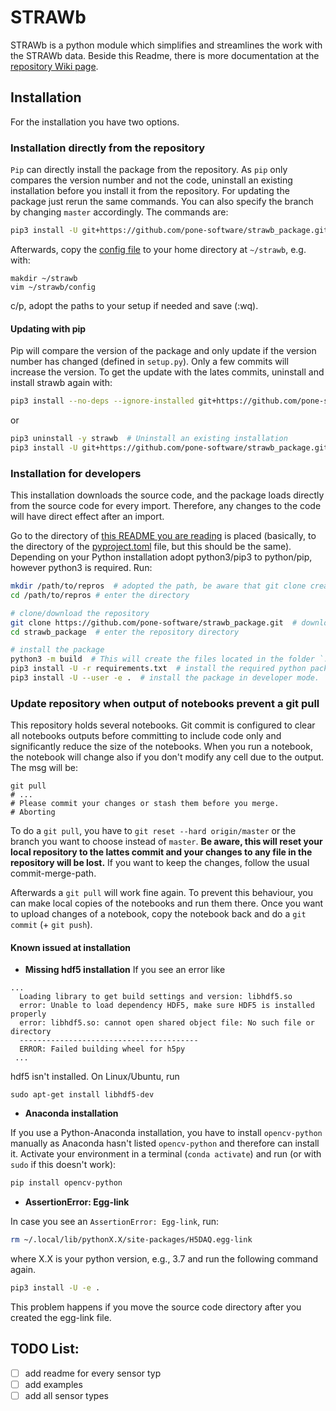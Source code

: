 # STRAWb

STRAWb is a python module which simplifies and streamlines the work with the STRAWb data. Beside this Readme, there is more documentation at the [repository Wiki page](https://github.com/pone-software/strawb_package/wiki).

## Installation
For the installation you have two options.
### Installation directly from the repository
`Pip` can directly install the package from the repository. As `pip` only compares the version number and not the code, uninstall an existing installation before you install it from the repository. For updating the package just rerun the same commands. You can also specify the branch by changing `master` accordingly. The commands are:
```bash
pip3 install -U git+https://github.com/pone-software/strawb_package.git@master  # Install it from the repository
```
Afterwards, copy the [config file](config) to your home directory at `~/strawb`, e.g. with:
```commandline
makdir ~/strawb
vim ~/strawb/config
```
c/p, adopt the paths to your setup if needed and save (:wq).

#### Updating with pip
Pip will compare the version of the package and only update if the version number has changed (defined in `setup.py`).
Only a few commits will increase the version. To get the update with the lates commits, uninstall and install strawb 
again with:
```bash
pip3 install --no-deps --ignore-installed git+https://github.com/pone-software/strawb_package.git@master
```
or
```bash
pip3 uninstall -y strawb  # Uninstall an existing installation
pip3 install -U git+https://github.com/pone-software/strawb_package.git@master  # Install it from the repository
```

### Installation for developers
This installation downloads the source code, and the package loads directly from the source code for every import. Therefore, any changes to the code will have direct effect after an import.

Go to the directory of [this README you are reading](/README.md) is placed (basically, to the directory of the [pyproject.toml](/pyproject.toml) file, but this should be the same).
Depending on your Python installation adopt python3/pip3 to python/pip, however python3 is required. Run:
  ```bash
  mkdir /path/to/repros  # adopted the path, be aware that git clone creates a directory with the repository name
  cd /path/to/repros # enter the directory
  
  # clone/download the repository
  git clone https://github.com/pone-software/strawb_package.git  # downloads the repository
  cd strawb_package  # enter the repository directory
  
  # install the package
  python3 -m build  # This will create the files located in the folder `.egg-info`
  pip3 install -U -r requirements.txt  # install the required python packages
  pip3 install -U --user -e .  # install the package in developer mode.
  ```

### Update repository when output of notebooks prevent a git pull
This repository holds several notebooks. Git commit is configured to clear all notebooks outputs before committing to 
include code only and significantly reduce the size of the notebooks. 
When you run a notebook, the notebook will change also if you don't modify any cell due to the output. The msg will be:
```commandline
git pull
# ...
# Please commit your changes or stash them before you merge.
# Aborting
```
To do a `git pull`, you have to `git reset --hard origin/master` or the branch you want to choose instead of `master`.
**Be aware, this will reset your local repository to the lattes commit and your changes to any file in the repository will be lost.**
If you want to keep the changes, follow the usual commit-merge-path.

Afterwards a `git pull` will work fine again.
To prevent this behaviour, you can make local copies of the notebooks and run them there. Once you want to upload changes of a notebook, copy the notebook back and do a `git commit` (+ `git push`).

#### Known issued at installation
- **Missing hdf5 installation**
If you see an error like
```text
...
  Loading library to get build settings and version: libhdf5.so
  error: Unable to load dependency HDF5, make sure HDF5 is installed properly
  error: libhdf5.so: cannot open shared object file: No such file or directory
  ----------------------------------------
  ERROR: Failed building wheel for h5py
 ...
```
hdf5 isn't installed. On Linux/Ubuntu, run
```commandline
sudo apt-get install libhdf5-dev
```


- **Anaconda installation**

If you use a Python-Anaconda installation, you have to install `opencv-python` manually as Anaconda hasn't listed `opencv-python` and therefore can install it.
Activate your environment in a terminal (`conda activate`) and run (or with `sudo` if this doesn't work):
```bash
pip install opencv-python
```

- **AssertionError: Egg-link**

In case you see an `AssertionError: Egg-link`, run:
```bash
rm ~/.local/lib/pythonX.X/site-packages/H5DAQ.egg-link
```
where X.X is your python version, e.g., 3.7 and run the following command again.
```bash
pip3 install -U -e .
```
This problem happens if you move the source code directory after you created the egg-link file.

## TODO List:
* [ ] add readme for every sensor typ
* [ ] add examples
* [ ] add all sensor types
